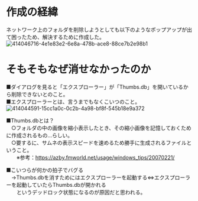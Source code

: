# 作成の経緯
ネットワーク上のフォルダを削除しようとしても以下のようなポップアップが出て困ったため、解決するために作成した。  
![414046716-4e1e83e2-6e8a-478b-ace8-88ce7b2e98b1](https://github.com/user-attachments/assets/0c7418ea-a01d-449e-93b6-4f29be45bda7)  

# そもそもなぜ消せなかったのか
■ダイアログを見ると「エクスプローラー」が「Thumbs.db」を開いているから削除できないとのこと。  
■エクスプローラーとは、言うまでもなくこいつのこと。  
![414044591-15cc1a0c-0c2b-4a98-bf8f-545b18e9a372](https://github.com/user-attachments/assets/22555744-774d-4660-989a-6ca3b4d16870)  
  
■Thumbs.dbとは？  
　○フォルダの中の画像を縮小表示したとき、その縮小画像を記憶しておくために作成されるもの…らしい。  
　○要するに、サムネの表示スピードを速めるため勝手に生成されるファイルということ。  
　　※参考：https://azby.fmworld.net/usage/windows_tips/20070221/  
  
■こいつらが何かの拍子でバグる  
　→Thumbs.dbを消すためにはエクスプローラーを起動する⇔エクスプローラーを起動していたらThumbs.dbが開かれる  
 　　というデッドロック状態になるのが原因だと思われる。
